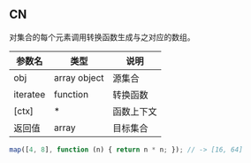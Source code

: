## CN

对集合的每个元素调用转换函数生成与之对应的数组。

|参数名|类型|说明|
|-----|----|---|
|obj|array object|源集合|
|iteratee|function|转换函数|
|[ctx]|*|函数上下文|
|返回值|array|目标集合|

```javascript
map([4, 8], function (n) { return n * n; }); // -> [16, 64]
```